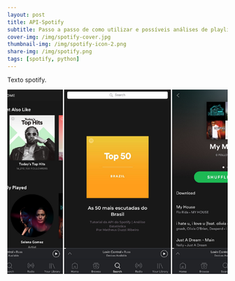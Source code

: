 ```yaml
---
layout: post
title: API-Spotify
subtitle: Passo a passo de como utilizar e possíveis análises de playlists
cover-img: /img/spotify-cover.jpg
thumbnail-img: /img/spotify-icon-2.png
share-img: /img/spotify.png
tags: [spotify, python]
---
```


Texto spotify.

<img src="/img/spotify.png" alt="Spotify" align="center"/>

